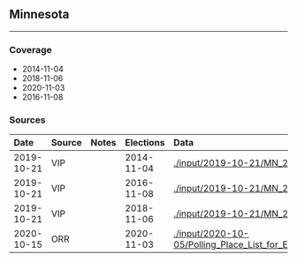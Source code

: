 ## Minnesota

-------------



### Coverage
- 2014-11-04
- 2018-11-06
- 2020-11-03
- 2016-11-08


### Sources

| Date | Source | Notes | Elections | Data |
| :---|:----|:---|:---|:---|
| 2019-10-21 | VIP |  | 2014-11-04 | [./input/2019-10-21/MN_2014-11-04.csv](./input/2019-10-21/MN_2014-11-04.csv) |
| 2019-10-21 | VIP |  | 2016-11-08 | [./input/2019-10-21/MN_2016-11-08.csv](./input/2019-10-21/MN_2016-11-08.csv) |
| 2019-10-21 | VIP |  | 2018-11-06 | [./input/2019-10-21/MN_2018-11-06.csv](./input/2019-10-21/MN_2018-11-06.csv) |
| 2020-10-15 | ORR |  | 2020-11-03 | [./input/2020-10-05/Polling_Place_List_for_Election_for_Excel_20201005.xls](./input/2020-10-05/Polling_Place_List_for_Election_for_Excel_20201005.xls) |
